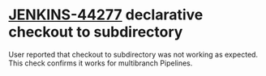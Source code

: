 # [JENKINS-44277](https://issues.jenkins.io/browse/JENKINS-44277) declarative checkout to subdirectory

User reported that checkout to subdirectory was not working as expected.
This check confirms it works for multibranch Pipelines.
